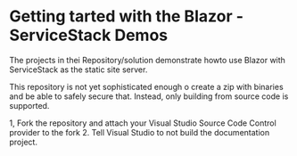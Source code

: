 # Getting tarted with the Blazor - ServiceStack Demos
The projects in thei Repository/solution demonstrate howto use Blazor with ServiceStack as the static site server.

This repository is not yet sophisticated enough o create a zip with binaries and be able to safely secure that. Instead, only building from source code is supported.

1, Fork the repository and attach your Visual Studio Source Code Control provider to the fork
2. Tell Visual Studio to not build the documentation project.
     
